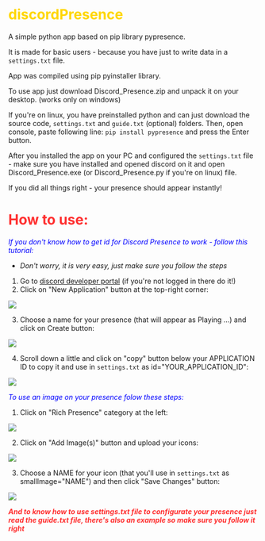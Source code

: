 # <font color="gold">discordPresence</font>

A simple python app based on pip library pypresence. 

It is made for basic users - because you have just to write data in a `settings.txt` file. 

App was compiled using pip pyinstaller library.

To use app just download Discord_Presence.zip and unpack it on your desktop. (works only on windows)

If you're on linux, you have preinstalled python and can just download the source code, `settings.txt` and `guide.txt` (optional) folders.
Then, open console, paste following line: `pip install pypresence` and press the Enter button.

After you installed the app on your PC and configured the `settings.txt` file - make sure you have installed and opened discord on it
and open Discord_Presence.exe (or Discord_Presence.py if you're on linux) file.

If you did all things right - your presence should appear instantly!

# <font color="#ff3030">How to use:</font>

<i><font color="blue">If you don't know how to get id for Discord Presence to work - follow this tutorial:</font></i>

- *Don't worry, it is very easy, just make sure you follow the steps*

1. Go to <a href="https://discord.com/developers/applications">discord developer portal</a> (if you're not logged in there do it!)
2. Click on "New Application" button at the top-right corner:

<img src="https://cdn.discordapp.com/attachments/967769915903856640/985997860095017021/file1.png" />

3. Choose a name for your presence (that will appear as Playing ...) and click on Create button:

<img src="https://cdn.discordapp.com/attachments/967769915903856640/985997546654691328/file2.png" />

4. Scroll down a little and click on "copy" button below your APPLICATION ID to copy it and use in `settings.txt` as id="YOUR_APPLICATION_ID":

<img src="https://cdn.discordapp.com/attachments/967769915903856640/985997547480961155/file3.png" />

<i><font color="blue">To use an image on your presence folow these steps:</font></i>

1. Click on "Rich Presence" category at the left:

<img src="https://cdn.discordapp.com/attachments/967769915903856640/985997546273001482/file4.png" />

2. Click on "Add Image(s)" button and upload your icons:

<img src="https://cdn.discordapp.com/attachments/967769915903856640/985997547019571230/file5.png" />

3. Choose a NAME for your icon (that you'll use in `settings.txt` as smallImage="NAME") and then click "Save Changes" button:

<img src="https://cdn.discordapp.com/attachments/967769915903856640/985997545744531467/file6.png" />

<font color="#ff3030">***And to know how to use settings.txt file to configurate your presence just read the guide.txt file, 
there's also an example so make sure you follow it right***</font>
